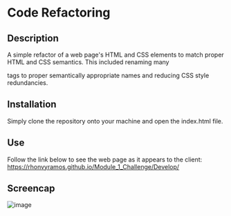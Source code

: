 # Code Refactoring
## Description

A simple refactor of a web page's HTML and CSS elements to match proper HTML and CSS semantics. This included renaming many <div> tags to proper semantically appropriate names and reducing CSS style redundancies. 

## Installation

Simply clone the repository onto your machine and open the index.html file.

## Use

Follow the link below to see the web page as it appears to the client:
https://rhonvyramos.github.io/Module_1_Challenge/Develop/

## Screencap

![image](https://github.com/rhonvyramos/Module_1_Challenge/assets/126701940/408ab3ee-c865-44e2-a95e-86b7504f14c3)

